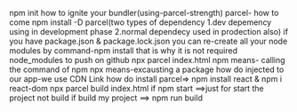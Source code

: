 npm init
how to ignite your bundler(using-parcel-strength)
parcel- how to come
npm install -D parcel(two types of dependency 1.dev depemency using in development phase 2.normal dependecy used in prodection also)
if you have package.json & package.lock.json you can re-create all your node modules by command-npm install
that is why it is not required node_modules to push on github
npx parcel index.html
npm means- calling the command of npm 
npx means-excausting a package
how do injected to our app-we use CDN Link
how do install parcel=> npm install react & npm i react-dom
npx parcel build index.html
if npm start ==>just for start the project not build
if build my project ==> npm run build
